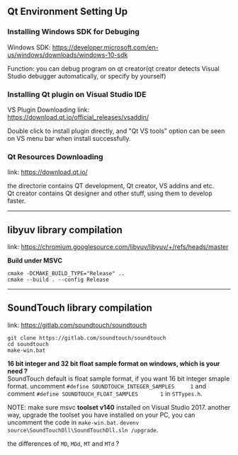 ## Qt Environment Setting Up

### Installing Windows SDK for Debuging
Windows SDK: https://developer.microsoft.com/en-us/windows/downloads/windows-10-sdk  

Function: you can debug program on qt creator(qt creator detects Visual Studio debugger automatically, or specify by yourself)  

### Installing Qt plugin on Visual Studio IDE
VS Plugin Downloading link: https://download.qt.io/official_releases/vsaddin/  

Double click to install plugin directly, and "Qt VS tools" option can be seen on VS menu bar when install successfully.   

### Qt Resources Downloading
link: https://download.qt.io/  

the directorie contains QT development, Qt creator, VS addins and etc.  
Qt creator contains Qt designer and other stuff, using them to develop faster.

---
## libyuv library compilation
link: https://chromium.googlesource.com/libyuv/libyuv/+/refs/heads/master

**Build under MSVC**  
```
cmake -DCMAKE_BUILD_TYPE="Release" ..
cmake --build . --config Release
```

---
## SoundTouch library compilation
link: https://gitlab.com/soundtouch/soundtouch

```
git clone https://gitlab.com/soundtouch/soundtouch
cd soundtouch
make-win.bat
```

**16 bit integer and 32 bit float sample format on windows, which is your need ?**  
SoundTouch default is float sample format, if you want 16 bit integer smaple format.
uncomment `#define SOUNDTOUCH_INTEGER_SAMPLES     1` and comment `#define SOUNDTOUCH_FLOAT_SAMPLES       1` in `STTypes.h`.

NOTE: make sure msvc **toolset v140** installed on Visual Studio 2017. another way,
upgrade the toolset you have installed on your PC, you can uncomment the code in `make-win.bat`.
`devenv source\SoundTouchDll\SoundTouchDll.sln /upgrade`.

the differences of `MD`, `MDd`, `MT` and `MTd` ?
